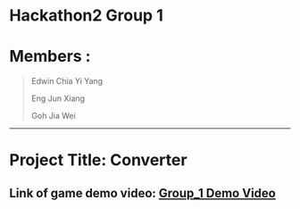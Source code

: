 # Hackathon2 Group 1

# Members :
> Edwin Chia Yi Yang
> 
> Eng Jun Xiang
> 
> Goh Jia Wei
> 
---


# Project Title: Converter

## Link of game demo video: [Group_1 Demo Video](https://youtu.be/wzFANjqGJAo)

